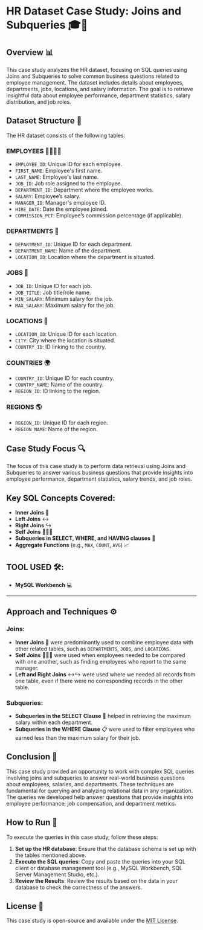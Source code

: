 # HR Dataset Case Study: Joins and Subqueries 🎓💼

## Overview 📊

This case study analyzes the HR dataset, focusing on SQL queries using Joins and Subqueries to solve common business questions related to employee management. The dataset includes details about employees, departments, jobs, locations, and salary information. The goal is to retrieve insightful data about employee performance, department statistics, salary distribution, and job roles.

## Dataset Structure 📂

The HR dataset consists of the following tables:

### EMPLOYEES 👩‍💻👨‍💻
- `EMPLOYEE_ID`: Unique ID for each employee.
- `FIRST_NAME`: Employee's first name.
- `LAST_NAME`: Employee's last name.
- `JOB_ID`: Job role assigned to the employee.
- `DEPARTMENT_ID`: Department where the employee works.
- `SALARY`: Employee’s salary.
- `MANAGER_ID`: Manager's employee ID.
- `HIRE_DATE`: Date the employee joined.
- `COMMISSION_PCT`: Employee’s commission percentage (if applicable).

### DEPARTMENTS 🏢
- `DEPARTMENT_ID`: Unique ID for each department.
- `DEPARTMENT_NAME`: Name of the department.
- `LOCATION_ID`: Location where the department is situated.

### JOBS 💼
- `JOB_ID`: Unique ID for each job.
- `JOB_TITLE`: Job title/role name.
- `MIN_SALARY`: Minimum salary for the job.
- `MAX_SALARY`: Maximum salary for the job.

### LOCATIONS 📍
- `LOCATION_ID`: Unique ID for each location.
- `CITY`: City where the location is situated.
- `COUNTRY_ID`: ID linking to the country.

### COUNTRIES 🌍
- `COUNTRY_ID`: Unique ID for each country.
- `COUNTRY_NAME`: Name of the country.
- `REGION_ID`: ID linking to the region.

### REGIONS 🌎
- `REGION_ID`: Unique ID for each region.
- `REGION_NAME`: Name of the region.

## Case Study Focus 🔍

The focus of this case study is to perform data retrieval using Joins and Subqueries to answer various business questions that provide insights into employee performance, department statistics, salary trends, and job roles.

## Key SQL Concepts Covered:
- **Inner Joins** 🔗
- **Left Joins** ↔️
- **Right Joins** ↪️
- **Self Joins** 🧑‍🤝‍🧑
- **Subqueries in SELECT, WHERE, and HAVING clauses** 🧐
- **Aggregate Functions** (e.g., `MAX`, `COUNT`, `AVG`) 📈

## TOOL USED 🛠️:
- **MySQL Workbench** 💻

---

## Approach and Techniques ⚙️

### Joins:
- **Inner Joins** 🔗 were predominantly used to combine employee data with other related tables, such as `DEPARTMENTS`, `JOBS`, and `LOCATIONS`.
- **Self Joins** 🧑‍🤝‍🧑 were used when employees needed to be compared with one another, such as finding employees who report to the same manager.
- **Left and Right Joins** ↔️↪️ were used where we needed all records from one table, even if there were no corresponding records in the other table.

### Subqueries:
- **Subqueries in the SELECT Clause** 🧐 helped in retrieving the maximum salary within each department.
- **Subqueries in the WHERE Clause** 📋 were used to filter employees who earned less than the maximum salary for their job.

## Conclusion 🎉

This case study provided an opportunity to work with complex SQL queries involving joins and subqueries to answer real-world business questions about employees, salaries, and departments. These techniques are fundamental for querying and analyzing relational data in any organization. The queries we developed help answer questions that provide insights into employee performance, job compensation, and department metrics.

## How to Run 🚀

To execute the queries in this case study, follow these steps:

1. **Set up the HR database**: Ensure that the database schema is set up with the tables mentioned above.
2. **Execute the SQL queries**: Copy and paste the queries into your SQL client or database management tool (e.g., MySQL Workbench, SQL Server Management Studio, etc.).
3. **Review the Results**: Review the results based on the data in your database to check the correctness of the answers.

## License 📜

This case study is open-source and available under the [MIT License](https://opensource.org/licenses/MIT).


